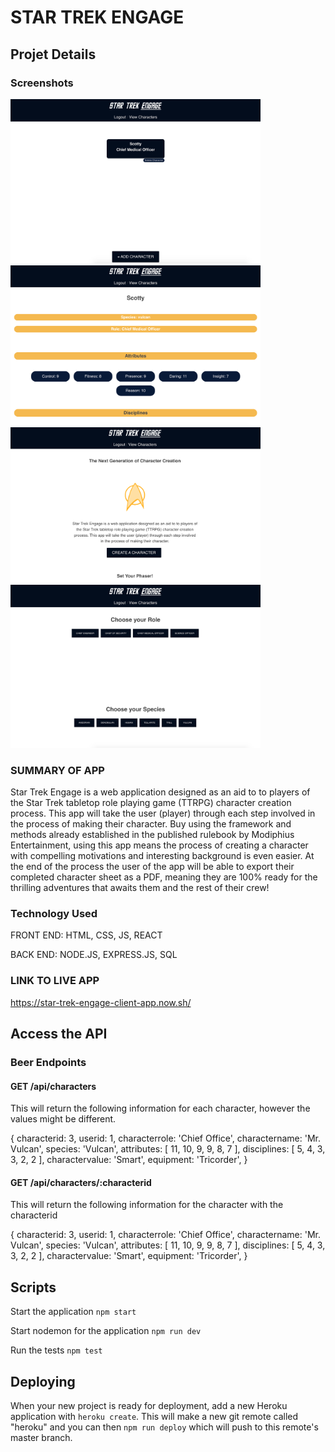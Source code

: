 # STAR TREK ENGAGE

## Projet Details

### Screenshots

<img src ="./Screenshots/CharacterListView.png" alt="Character List View Page" width="400px">
<img src ="./Screenshots/CharacterDetails.png" alt="Character Details Page" width="400px">

<img src ="./Screenshots/LandingPage.png" alt="Landing Page" width="400px">
<img src ="./Screenshots/CharacterCreation.png" alt="Character Creation Page" width="400px">

### SUMMARY OF APP
Star Trek Engage is a web application designed as an aid to to players of the Star Trek tabletop role playing game (TTRPG) character creation process. This app will take the user (player) through each step involved in the process of making their character. Buy using the framework and methods already established in the published rulebook by Modiphius Entertainment, using this app means the process of creating a character with compelling motivations and interesting background is even easier. At the end of the process the user of the app will be able to export their completed character sheet as a PDF, meaning they are 100% ready for the thrilling adventures that awaits them and the rest of their crew!

### Technology Used
FRONT END: HTML, CSS, JS, REACT

BACK END: NODE.JS, EXPRESS.JS, SQL

### LINK TO LIVE APP
https://star-trek-engage-client-app.now.sh/


## Access the API

### Beer Endpoints

#### GET /api/characters
This will return the following information for each character, however the values might be different. 

{
    characterid: 3,
    userid: 1,
    characterrole: 'Chief Office',
    charactername: 'Mr. Vulcan',
    species: 'Vulcan',
    attributes: [
        11, 10, 9, 9, 8, 7
    ],
    disciplines: [
        5, 4, 3, 3, 2, 2
    ],
    charactervalue: 'Smart',
    equipment: 'Tricorder',
}

####  GET /api/characters/:characterid
This will return the following information for the character with the characterid 

{
    characterid: 3,
    userid: 1,
    characterrole: 'Chief Office',
    charactername: 'Mr. Vulcan',
    species: 'Vulcan',
    attributes: [
        11, 10, 9, 9, 8, 7
    ],
    disciplines: [
        5, 4, 3, 3, 2, 2
    ],
    charactervalue: 'Smart',
    equipment: 'Tricorder',
}

## Scripts

Start the application `npm start`

Start nodemon for the application `npm run dev`

Run the tests `npm test`

## Deploying

When your new project is ready for deployment, add a new Heroku application with `heroku create`. This will make a new git remote called "heroku" and you can then `npm run deploy` which will push to this remote's master branch.